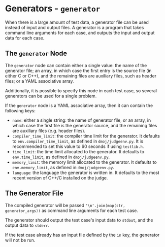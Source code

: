 # Generators - `generator`

When there is a large amount of test data, a generator file can be used instead of input and output files.
A generator is a program that takes command line arguments for each case, and outputs the input and output data for each case.

## The `generator` Node

The `generator` node can contain either a single value: the name of the generator file; an array, in which case the first entry is the source file (in either C or C++), and the remaining files are auxiliary files, such as header files; or a YAML associative array.

Additionally, it is possible to specify this node in each test case, so several generators can be used for a single problem.

If the `generator` node is a YAML associative array, then it can contain the following keys:

- `name`: either a single string: the name of generator file, or an array, in which case the first file is the generator source, and the remaining files are auxiliary files (e.g. header files).
- `compiler_time_limit`: the compiler time limit for the generator. It defaults to `env.compiler_time_limit`, as defined in `dmoj/judgeenv.py`. It is recommended to set this value to 60 seconds if using `testlib.h`.
- `time_limit`: the time limit allocated to the generator. It defaults to `env.time_limit`, as defined in `dmoj/judgeenv.py`.
- `memory_limit`: the memory limit allocated to the generator. It defaults to `env.memory_limit`, as defined in `dmoj/judgeenv.py`.
- `language`: the language the generator is written in. It defaults to the most recent version of C++/C installed on the judge.

## The Generator File

The compiled generator will be passed `'\n'.join(map(str, generator_args))` as command line arguments for each test case.

The generator should output the test case's input data to `stdout`, and the output data to `stderr`.

If the test case already has an input file defined by the `in` key, the generator will not be run.
